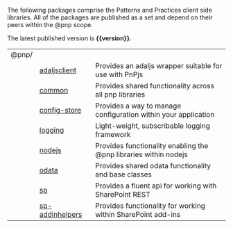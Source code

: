 The following packages comprise the Patterns and Practices client side libraries. All of the packages are published as a set and depend on their peers within
the @pnp scope.

The latest published version is **{{version}}**.

|     ||  | 
| ---| -------------|-------------|
| @pnp/| | | 
|| [adaljsclient](./adaljsclient/index.md)  | Provides an adaljs wrapper suitable for use with PnPjs | 
|| [common](./common/index.md)  | Provides shared functionality across all pnp libraries | 
|| [config-store](./config-store/index.md) | Provides a way to manage configuration within your application | 
|| [logging](./logging/index.md) | Light-weight, subscribable logging framework |
|| [nodejs](./nodejs/index.md) | Provides functionality enabling the @pnp libraries within nodejs |
|| [odata](./odata/index.md) | Provides shared odata functionality and base classes |
|| [sp](./sp/index.md) | Provides a fluent api for working with SharePoint REST |
|| [sp-addinhelpers](./sp-addinhelpers/index.md) | Provides functionality for working within SharePoint add-ins |
